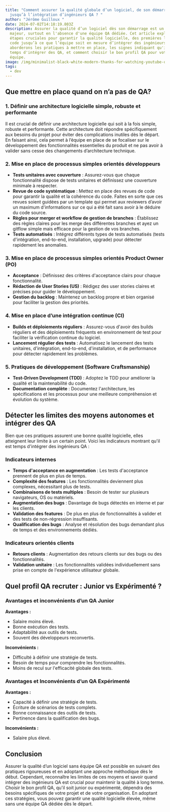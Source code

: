 ```yaml
---
title: "Comment assurer la qualité globale d’un logiciel, de son démarrage
  jusqu’à l’intégration d’ingénieurs QA ? "
author: "Jérôme Guilloux "
date: 2024-07-02T14:18:19.803Z
description: Assurer la qualité d’un logiciel dès son démarrage est un défi
  majeur, surtout en l'absence d'une équipe QA dédiée. Cet article explore les
  étapes cruciales pour garantir la qualité logicielle, des premières lignes de
  code jusqu’à ce que l’équipe soit en mesure d’intégrer des ingénieurs QA. Nous
  aborderons les pratiques à mettre en place, les signes indiquant qu'il est
  temps d'intégrer des QA, et comment choisir le bon profil QA pour votre
  équipe.
image: /img/minimalist-black-white-modern-thanks-for-watching-youtube-outro-video-20-.png
tags:
  - dev
---
```

## Que mettre en place quand on n’a pas de QA?

### 1. Définir une architecture logicielle simple, robuste et performante

Il est crucial de définir une architecture logicielle qui soit à la fois simple, robuste et performante. Cette architecture doit répondre spécifiquement aux besoins du projet pour éviter des complications inutiles dès le départ. En faisant ainsi, cela permet à l’équipe en place de se focaliser sur le développement des fonctionnalités essentielles du produit et ne pas avoir à valider sans cesse des changements d’architecture technique.

### 2. Mise en place de processus simples orientés développeurs

* **Tests unitaires avec couverture** : Assurez-vous que chaque fonctionnalité dispose de tests unitaires et définissez une couverture minimale à respecter.
* **Revue de code systématique** : Mettez en place des revues de code pour garantir la qualité et la cohérence du code. Faites en sorte que ces revues soient guidées par un template qui permet aux reviewers d’avoir un maximum d'informations sur ce qui a été fait sans avoir à le déduire du code source.
* **Règles pour merger et workflow de gestion de branches** : Établissez des règles claires pour les merge des différentes branches et ayez un gitflow simple mais efficace pour la gestion de vos branches.
* **Tests automatisés** : Intégrez différents types de tests automatisés (tests d'intégration, end-to-end, installation, upgrade) pour détecter rapidement les anomalies.

### 3. Mise en place de processus simples orientés Product Owner (PO)

* **Acceptance** : Définissez des critères d'acceptance clairs pour chaque fonctionnalité.
* **Rédaction de User Stories (US)** : Rédigez des user stories claires et précises pour guider le développement.
* **Gestion du backlog** : Maintenez un backlog propre et bien organisé pour faciliter la gestion des priorités.

### 4. Mise en place d’une intégration continue (CI)

* **Builds et déploiements réguliers** : Assurez-vous d'avoir des builds réguliers et des déploiements fréquents en environnement de test pour faciliter la vérification continue du logiciel.
* **Lancement régulier des tests** : Automatisez le lancement des tests unitaires, d'intégration, end-to-end, d'installation, et de performance pour détecter rapidement les problèmes.

### 5. Pratiques de développement (Software Craftsmanship)

* **Test-Driven Development (TDD)** : Adoptez le TDD pour améliorer la qualité et la maintenabilité du code.
* **Documentation complète** : Documentez l'architecture, les spécifications et les processus pour une meilleure compréhension et évolution du système.

## Détecter les limites des moyens autonomes et intégrer des QA

Bien que ces pratiques assurent une bonne qualité logicielle, elles atteignent leur limite à un certain point. Voici les indicateurs montrant qu'il est temps d'intégrer des ingénieurs QA :

### Indicateurs internes

* **Temps d'acceptance en augmentation** : Les tests d'acceptance prennent de plus en plus de temps.
* **Complexité des features** : Les fonctionnalités deviennent plus complexes, nécessitant plus de tests.
* **Combinaisons de tests multiples** : Besoin de tester sur plusieurs navigateurs, OS ou matériels.
* **Augmentation des bugs** : Davantage de bugs détectés en interne et par les clients.
* **Validation des features** : De plus en plus de fonctionnalités à valider et des tests de non-régression insuffisants.
* **Qualification des bugs** : Analyse et résolution des bugs demandant plus de temps et des environnements dédiés.

### Indicateurs orientés clients

* **Retours clients** : Augmentation des retours clients sur des bugs ou des fonctionnalités.
* **Validation unitaire** : Les fonctionnalités validées individuellement sans prise en compte de l'expérience utilisateur globale.

## Quel profil QA recruter : Junior vs Expérimenté ?

### Avantages et inconvénients d’un QA Junior

**Avantages :**

* Salaire moins élevé.
* Bonne exécution des tests.
* Adaptabilité aux outils de tests.
* Souvent des développeurs reconvertis.

**Inconvénients :**

* Difficulté à définir une stratégie de tests.
* Besoin de temps pour comprendre les fonctionnalités.
* Moins de recul sur l'efficacité globale des tests.

### Avantages et Inconvénients d’un QA Expérimenté

**Avantages :**

* Capacité à définir une stratégie de tests.
* Écriture de scénarios de tests complets.
* Bonne connaissance des outils de tests.
* Pertinence dans la qualification des bugs.

**Inconvénients :**

* Salaire plus élevé.

## Conclusion

Assurer la qualité d’un logiciel sans équipe QA est possible en suivant des pratiques rigoureuses et en adoptant une approche méthodique dès le début. Cependant, reconnaître les limites de ces moyens et savoir quand intégrer des ingénieurs QA est crucial pour maintenir la qualité à long terme. Choisir le bon profil QA, qu'il soit junior ou expérimenté, dépendra des besoins spécifiques de votre projet et de votre organisation. En adoptant ces stratégies, vous pouvez garantir une qualité logicielle élevée, même sans une équipe QA dédiée dès le départ.